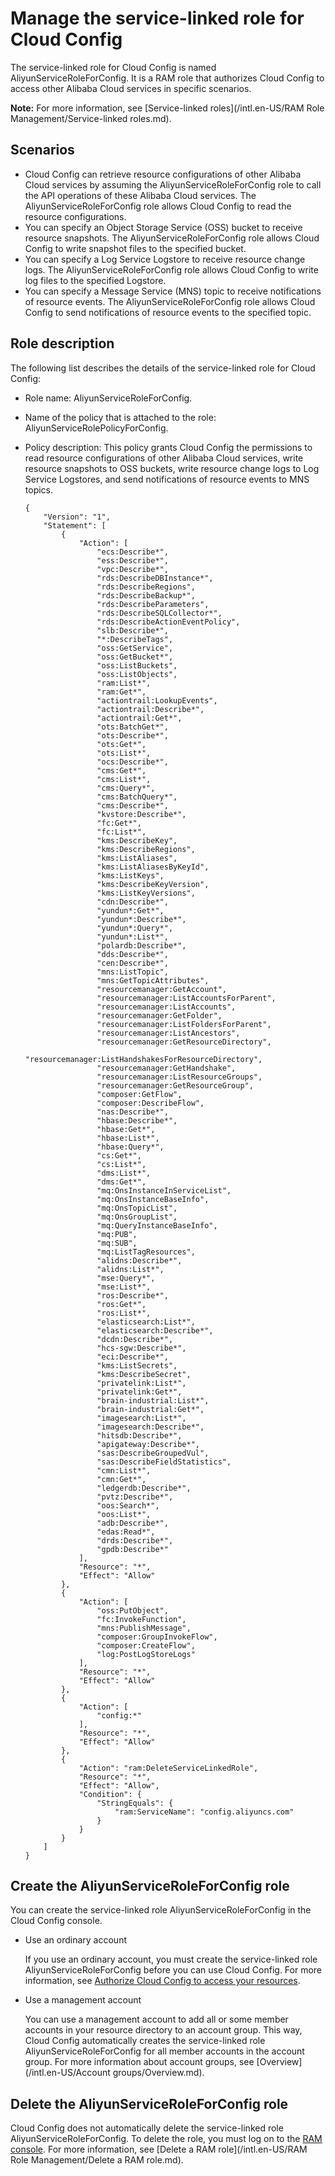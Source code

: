 # Manage the service-linked role for Cloud Config

The service-linked role for Cloud Config is named AliyunServiceRoleForConfig. It is a RAM role that authorizes Cloud Config to access other Alibaba Cloud services in specific scenarios.

**Note:** For more information, see [Service-linked roles](/intl.en-US/RAM Role Management/Service-linked roles.md).

## Scenarios

-   Cloud Config can retrieve resource configurations of other Alibaba Cloud services by assuming the AliyunServiceRoleForConfig role to call the API operations of these Alibaba Cloud services. The AliyunServiceRoleForConfig role allows Cloud Config to read the resource configurations.
-   You can specify an Object Storage Service \(OSS\) bucket to receive resource snapshots. The AliyunServiceRoleForConfig role allows Cloud Config to write snapshot files to the specified bucket.
-   You can specify a Log Service Logstore to receive resource change logs. The AliyunServiceRoleForConfig role allows Cloud Config to write log files to the specified Logstore.
-   You can specify a Message Service \(MNS\) topic to receive notifications of resource events. The AliyunServiceRoleForConfig role allows Cloud Config to send notifications of resource events to the specified topic.

## Role description

The following list describes the details of the service-linked role for Cloud Config:

-   Role name: AliyunServiceRoleForConfig.
-   Name of the policy that is attached to the role: AliyunServiceRolePolicyForConfig.
-   Policy description: This policy grants Cloud Config the permissions to read resource configurations of other Alibaba Cloud services, write resource snapshots to OSS buckets, write resource change logs to Log Service Logstores, and send notifications of resource events to MNS topics.

    ```
    {
        "Version": "1",
        "Statement": [
            {
                "Action": [
                    "ecs:Describe*",
                    "ess:Describe*",
                    "vpc:Describe*",
                    "rds:DescribeDBInstance*",
                    "rds:DescribeRegions",
                    "rds:DescribeBackup*",
                    "rds:DescribeParameters",
                    "rds:DescribeSQLCollector*",
                    "rds:DescribeActionEventPolicy",
                    "slb:Describe*",
                    "*:DescribeTags",
                    "oss:GetService",
                    "oss:GetBucket*",
                    "oss:ListBuckets",
                    "oss:ListObjects",
                    "ram:List*",
                    "ram:Get*",
                    "actiontrail:LookupEvents",
                    "actiontrail:Describe*",
                    "actiontrail:Get*",
                    "ots:BatchGet*",
                    "ots:Describe*",
                    "ots:Get*",
                    "ots:List*",
                    "ocs:Describe*",
                    "cms:Get*",
                    "cms:List*",
                    "cms:Query*",
                    "cms:BatchQuery*",
                    "cms:Describe*",
                    "kvstore:Describe*",
                    "fc:Get*",
                    "fc:List*",
                    "kms:DescribeKey",
                    "kms:DescribeRegions",
                    "kms:ListAliases",
                    "kms:ListAliasesByKeyId",
                    "kms:ListKeys",
                    "kms:DescribeKeyVersion",
                    "kms:ListKeyVersions",
                    "cdn:Describe*",
                    "yundun*:Get*",
                    "yundun*:Describe*",
                    "yundun*:Query*",
                    "yundun*:List*",
                    "polardb:Describe*",
                    "dds:Describe*",
                    "cen:Describe*",
                    "mns:ListTopic",
                    "mns:GetTopicAttributes",
                    "resourcemanager:GetAccount",
                    "resourcemanager:ListAccountsForParent",
                    "resourcemanager:ListAccounts",
                    "resourcemanager:GetFolder",
                    "resourcemanager:ListFoldersForParent",
                    "resourcemanager:ListAncestors",
                    "resourcemanager:GetResourceDirectory",
                    "resourcemanager:ListHandshakesForResourceDirectory",
                    "resourcemanager:GetHandshake",
                    "resourcemanager:ListResourceGroups",
                    "resourcemanager:GetResourceGroup",
                    "composer:GetFlow",
                    "composer:DescribeFlow",
                    "nas:Describe*",
                    "hbase:Describe*",
                    "hbase:Get*",
                    "hbase:List*",
                    "hbase:Query*",
                    "cs:Get*",
                    "cs:List*",
                    "dms:List*",
                    "dms:Get*",
                    "mq:OnsInstanceInServiceList",
                    "mq:OnsInstanceBaseInfo",
                    "mq:OnsTopicList",
                    "mq:OnsGroupList",
                    "mq:QueryInstanceBaseInfo",
                    "mq:PUB",
                    "mq:SUB",
                    "mq:ListTagResources",
                    "alidns:Describe*",
                    "alidns:List*",
                    "mse:Query*",
                    "mse:List*",
                    "ros:Describe*",
                    "ros:Get*",
                    "ros:List*",
                    "elasticsearch:List*",
                    "elasticsearch:Describe*",
                    "dcdn:Describe*",
                    "hcs-sgw:Describe*",
                    "eci:Describe*",
                    "kms:ListSecrets",
                    "kms:DescribeSecret",
                    "privatelink:List*",
                    "privatelink:Get*",
                    "brain-industrial:List*",
                    "brain-industrial:Get*",
                    "imagesearch:List*",
                    "imagesearch:Describe*",
                    "hitsdb:Describe*",
                    "apigateway:Describe*",
                    "sas:DescribeGroupedVul",
                    "sas:DescribeFieldStatistics",
                    "cmn:List*",
                    "cmn:Get*",
                    "ledgerdb:Describe*",
                    "pvtz:Describe*",
                    "oos:Search*",
                    "oos:List*",
                    "adb:Describe*",
                    "edas:Read*",
                    "drds:Describe*",
                    "gpdb:Describe*"
                ],
                "Resource": "*",
                "Effect": "Allow"
            },
            {
                "Action": [
                    "oss:PutObject",
                    "fc:InvokeFunction",
                    "mns:PublishMessage",
                    "composer:GroupInvokeFlow",
                    "composer:CreateFlow",
                    "log:PostLogStoreLogs"
                ],
                "Resource": "*",
                "Effect": "Allow"
            },
            {
                "Action": [
                    "config:*"
                ],
                "Resource": "*",
                "Effect": "Allow"
            },
            {
                "Action": "ram:DeleteServiceLinkedRole",
                "Resource": "*",
                "Effect": "Allow",
                "Condition": {
                    "StringEquals": {
                        "ram:ServiceName": "config.aliyuncs.com"
                    }
                }
            }
        ]
    }
    ```


## Create the AliyunServiceRoleForConfig role

You can create the service-linked role AliyunServiceRoleForConfig in the Cloud Config console.

-   Use an ordinary account

    If you use an ordinary account, you must create the service-linked role AliyunServiceRoleForConfig before you can use Cloud Config. For more information, see [Authorize Cloud Config to access your resources]().

-   Use a management account

    You can use a management account to add all or some member accounts in your resource directory to an account group. This way, Cloud Config automatically creates the service-linked role AliyunServiceRoleForConfig for all member accounts in the account group. For more information about account groups, see [Overview](/intl.en-US/Account groups/Overview.md).


## Delete the AliyunServiceRoleForConfig role

Cloud Config does not automatically delete the service-linked role AliyunServiceRoleForConfig. To delete the role, you must log on to the [RAM console](https://ram.console.aliyun.com/). For more information, see [Delete a RAM role](/intl.en-US/RAM Role Management/Delete a RAM role.md).

